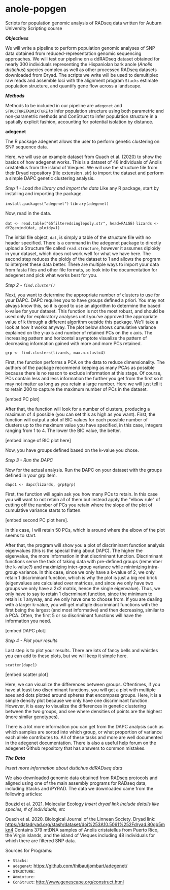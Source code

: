 # anole-popgen
Scripts for population genomic analysis of RADseq data written for Auburn University Scripting course

***Objectives***

We will write a pipeline to perform population genomic analyses of SNP data obtained from reduced-representation genomic sequencing approaches. We will test our pipeline on a ddRADseq dataset obtained for nearly 300 individuals representing the Hispaniolan bark anole (*Anolis distichus*) species complex as well as other processed RADseq datasets downloaded from Dryad. The scripts we write will be used to demultiplex raw reads and assemble loci with the alignment program `Stacks` estimate population structure, and quantify gene flow across a landscape.

***Methods***

Methods to be included in our pipeline are `adegenet` and `STRUCTURE`/`ADMIXTURE` to infer population structure using both parametric and non-parametric methods and ConStruct to infer population structure in a spatially explicit fashion, accounting for potential isolation by distance.

**adegenet**

The R package adegenet allows the user to perform genetic clustering on SNP sequence data.

Here, we will use an example dataset from Quach et al. (2020) to show the basics of how adegenet works. This is a dataset of 48 individuals of Anolis cristatellus from the island of Vieques. We will use the structure file from their Dryad repository (file extension .str) to import the dataset and perform a simple DAPC genetic clustering analysis.

*Step 1 - Load the library and import the data*
Like any R package, start by installing and importing the package.

`install.packages("adegenet")`
`library(adegenet)`

Now, read in the data.

`dat <- read.table("65filteredsinglepoly.str", head=FALSE)`
`lizards <- df2genind(dat, ploidy=1)`

The initial file object, `dat`, is simply a table of the structure file with no header specified. There is a command in the adegenet package to directly upload a Structure file called `read.structure`, however it assumes diploidy in your dataset, which does not work well for what we have here. The second step reduces the ploidy of the dataset to 1 and allows the program to interpret these data better. There are multiple ways to import your data from fasta files and other file formats, so look into the documentation for adegenet and pick what works best for you.

*Step 2 - `find.cluster()`*

Next, you want to determine the appropriate number of clusters to use for your DAPC. DAPC requires you to have groups defined a priori. You may not always know this, so it is good to use an algorithm to determine the based k-value for your dataset. This function is not the most robust, and should be used only for exploratory analyses until you've approved the appropriate value of k through a different algorithm outside this package. We'll take a look at how it works anyway. The plot below shows cumulative variance explained on the y-axis and number of retained PCs on the x axis. The increasing pattern and horizontal asymptote visualize the pattern of decreasing information gained with more and more PCs retained.

`grp <- find.clusters(lizards, max.n.clust=4)`

First, the function performs a PCA on the data to reduce dimensionality. The authors of the package recommend keeping as many PCAs as possible because there is no reason to exclude information at this stage. Of course, PCs contain less and less information the further you get from the first so it may not matter as long as you retain a large number. Here we will just tell it to retain 200 to capture the maximum number of PCs in the dataset.

[embed PC plot]

After that, the function will look for a number of clusters, producing a maximum of 4 possible (you can set this as high as you want). First, the function will output a plot of BIC values for each possible number of clusters up to the maximum value you have specified, in this case, integers ranging from 1 to 4. The lower the BIC value, the better. 

[embed image of BIC plot here]

Now, you have groups defined based on the k-value you chose.

*Step 3 - Run the DAPC*

Now for the actual analysis. Run the DAPC on your dataset with the groups defined in your grp item.

`dapc1 <- dapc(lizards, grp$grp)`

First, the function will again ask you how many PCs to retain. In this case you will want to not retain all of them but instead apply the "elbow rule" of cutting off the number of PCs you retain where the slope of the plot of cumulative variance starts to flatten. 

[embed second PC plot here].

In this case, I will retain 50 PCs, which is around where the elbow of the plot seems to start.

After that, the program will show you a plot of discriminant function analysis eigenvalues (this is the special thing about DAPC). The higher the eigenvalue, the more information in that discriminant function. Discriminant functions serve the task of taking data with pre-defined groups (remember the k-value?) and maximizing inter-group variance while minimizing intra-group variance. In this case, since we only have a k-value of 2, we only retain 1 discriminant function, which is why the plot is just a big red brick (eigenvalues are calculated over matrices, and since we only have two groups we only have a 2x2 matrix, hence the single eigenvalue). Thus, we only have to say to retain 1 discrminant function, since the minimum to retain is 1 anyway, and we only have one to choose from. If you are dealing with a larger k-value, you will get multiple discriminant functions with the first being the largest (and most informative) and then decreasing, similar to a PCA. Often, the first 5 or so discriminant functions will have the information you need.

[embed DAPC plot]

*Step 4 - Plot your results*

Last step is to plot your results. There are lots of fancy bells and whistles you can add to these plots, but we will keep it simple here.

`scatter(dapc1)`

[embed scatter plot]

Here, we can visualize the differences between groups. Oftentimes, if you have at least two discriminant functions, you will get a plot with multiple axes and dots plotted around spheres that encompass groups. Here, it is a simple density plot because we only have one discriminant function. However, it is easy to visualize the differences in genetic clustering between the two groups, and see where densities of points are the highest (more similar genotypes).

There is a lot more information you can get from the DAPC analysis such as which samples are sorted into which group, or what proportion of variance each allele contributes to. All of these tasks and more are well documented in the adegenet documentation. There is also a useful help forum on the adegenet Github repository that has answers to common mistakes.

***The Data***

*Insert more information about distichus ddRADseq data*

We also downloaded genomic data obtained from RADseq protocols and aligned using one of the main assembly programs for RADseq data, including Stacks and iPYRAD. 
The data we downloaded came from the following articles:

Bouzid et al. 2021. Molecular Ecology
*Insert dryad link*
*Include details like species, # of individuals, etc*

Quach et al. 2020. Biological Journal of the Linnean Society.
Dryad link: https://datadryad.org/stash/dataset/doi%253A10.5061%252Fdryad.80gb5mkn4
Contains 379 mtDNA samples of Anolis cristatellus from Puerto Rico, the Virgin islands, and the island of Vieques  including 48 individuals for which there are filtered SNP data.

Sources for Programs:
- `Stacks`:
- `adegenet`: https://github.com/thibautjombart/adegenet/
- `STRUCTURE`:
- `Admixture`:
- `ConStruct`: http://www.genescape.org/construct.html
